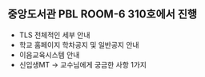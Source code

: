 ## 중앙도서관 PBL ROOM-6 310호에서 진행

- TLS 전체적인 세부 안내
- 학교 홈페이지 학차공지 및 일반공지 안내
- 이음교육시스템 안내
- 신입생MT -> 교수님에게 궁금한 사항 1가지
